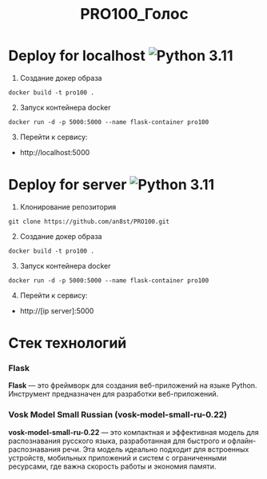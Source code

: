 <h1 style="font-size: 30px; text-align: center; margin: 15px; padding: 10px;">PRO100_Голос</h1> 

# Deploy for localhost  ![Python 3.11](https://img.shields.io/badge/python-3.11-blue.svg)

1. Создание докер образа
```
docker build -t pro100 .
```

2. Запуск контейнера docker
```
docker run -d -p 5000:5000 --name flask-container pro100
```

3. Перейти к сервису:
- http://localhost:5000



# Deploy for server  ![Python 3.11](https://img.shields.io/badge/python-3.11-blue.svg)

1. Клонирование репозитория
```
git clone https://github.com/an8st/PRO100.git
```

2. Создание докер образа
```
docker build -t pro100 .
```

3. Запуск контейнера docker
```
docker run -d -p 5000:5000 --name flask-container pro100
```

4. Перейти к сервису:
- http://[ip server]:5000

  
# Стек технологий

### Flask 

**Flask** — это фреймворк для создания веб-приложений на языке Python. Инструмент предназначен для разработки веб-приложений.


### Vosk Model Small Russian (vosk-model-small-ru-0.22)

**vosk-model-small-ru-0.22** — это компактная и эффективная модель для распознавания русского языка, разработанная для быстрого и офлайн-распознавания речи. Эта модель идеально подходит для встроенных устройств, мобильных приложений и систем с ограниченными ресурсами, где важна скорость работы и экономия памяти.
